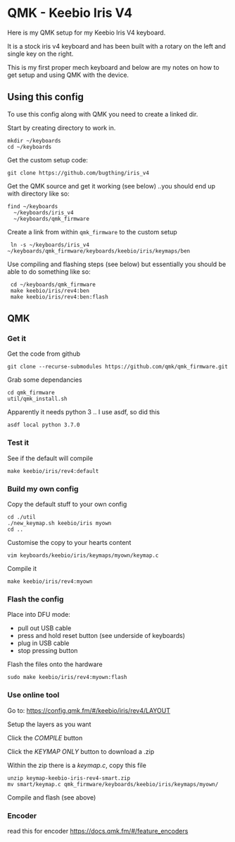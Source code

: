 # QMK - Keebio Iris V4

Here is my QMK setup for my Keebio Iris V4 keyboard.

It is a stock iris v4 keyboard and has been built with a rotary on the left and single key on the right.

This is my first proper mech keyboard and below are my notes on how to get setup and using QMK with the device.

## Using this config

To use this config along with QMK you need to create a linked dir.

Start by creating directory to work in.

    mkdir ~/keyboards
    cd ~/keyboards

Get the custom setup code:

    git clone https://github.com/bugthing/iris_v4

Get the QMK source and get it working (see below) ..you should end up with directory like so:

    find ~/keyboards
      ~/keyboards/iris_v4
      ~/keyboards/qmk_firmware

Create a link from within `qmk_firmware` to the custom setup

     ln -s ~/keyboards/iris_v4 ~/keyboards/qmk_firmware/keyboards/keebio/iris/keymaps/ben

Use compiling and flashing steps (see below) but essentially you should be able to do something like so:

     cd ~/keyboards/qmk_firmware
     make keebio/iris/rev4:ben
     make keebio/iris/rev4:ben:flash

## QMK

### Get it

Get the code from github

    git clone --recurse-submodules https://github.com/qmk/qmk_firmware.git

Grab some dependancies

    cd qmk_firmware
    util/qmk_install.sh

Apparently it needs python 3 .. I use asdf, so did this

    asdf local python 3.7.0

### Test it

See if the default will compile

    make keebio/iris/rev4:default

### Build my own config

Copy the default stuff to your own config

    cd ./util
    ./new_keymap.sh keebio/iris myown
    cd ..

Customise the copy  to your hearts content

    vim keyboards/keebio/iris/keymaps/myown/keymap.c

Compile it

    make keebio/iris/rev4:myown

### Flash the config

Place into DFU mode:

* pull out USB cable
* press and hold reset button (see underside of keyboards)
* plug in USB cable
* stop pressing button

Flash the files onto the hardware

    sudo make keebio/iris/rev4:myown:flash

### Use online tool

Go to: https://config.qmk.fm/#/keebio/iris/rev4/LAYOUT

Setup the layers as you want

Click the *COMPILE* button

Click the *KEYMAP ONLY* button to download a .zip

Within the zip there is a *keymap.c*, copy this file

    unzip keymap-keebio-iris-rev4-smart.zip
    mv smart/keymap.c qmk_firmware/keyboards/keebio/iris/keymaps/myown/

Compile and flash (see above)

### Encoder

read this for encoder https://docs.qmk.fm/#/feature_encoders
